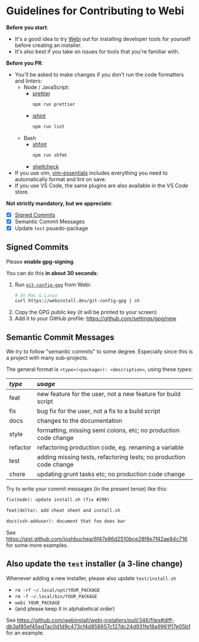 # Guidelines for Contributing to Webi

**Before you start**:

- It's a good idea to try [Webi](https://webinstall.dev/) out for installing
  developer tools for yourself before creating an installer.
- It's also best if you take on issues for tools that you're familiar with.

**Before you PR**:

- You'll be asked to make changes if you don't run the code formatters and
  linters:
  - Node / JavaScript:
    - [prettier](https://webinstall.dev/prettier)
      ```sh
      npm run prettier
      ```
    - [jshint](https://webinstall.dev/jshint)
      ```sh
      npm run lint
      ```
  - Bash
    - [shfmt](https://webinstall.dev/shfmt)
      ```sh
      npm run shfmt
      ```
    - [shellcheck](https://webinstall.dev/shellcheck)
- If you use vim, [vim-essentials](https://webinstall.dev/vim-essentials)
  includes everything you need to automatically format and lint on save.
- If you use VS Code, the same plugins are also available in the VS Code store.

**Not strictly mandatory, but we appreciate**:

- [x] [Signed Commits](/git-config-gpg)
- [x] Semantic Commit Messages
- [x] Update `test` psuedo-package

## Signed Commits

Please **enable gpg-signing**.

You can do this **in about 30 seconds**:

1. Run [`git-config-gpg`](https://webinstall.dev/git-config-gpg) from Webi:
   ```sh
   # On Mac & Linux
   curl https://webinstall.dev/git-config-gpg | sh
   ```
2. Copy the GPG public key (it will be printed to your screen)
3. Add it to your GitHub profile: <https://github.com/settings/gpg/new>

## Semantic Commit Messages

We try to follow "semantic commits" to some degree. Especially since this is a
project with many sub-projects.

The general format is `<type>(<package>): <description>`, using these _types_:

| _type_   | _usage_                                                            |
| :------- | :----------------------------------------------------------------- |
| feat     | new feature for the user, not a new feature for build script       |
| fix      | bug fix for the user, not a fix to a build script                  |
| docs     | changes to the documentation                                       |
| style    | formatting, missing semi colons, etc; no production code change    |
| refactor | refactoring production code, eg. renaming a variable               |
| test     | adding missing tests, refactoring tests; no production code change |
| chore    | updating grunt tasks etc; no production code change                |

Try to write your commit messages (in the present tense) like this:

```txt
fix(node): update install.sh (fix #200)
```

```txt
feat(delta): add cheat sheet and install.sh
```

```txt
docs(ssh-adduser): document that foo does bar
```

See <https://gist.github.com/joshbuchea/6f47e86d2510bce28f8e7f42ae84c716> for
some more examples.

## Also update the `test` installer (a 3-line change)

Whenever adding a new installer, please also update `test/install.sh`

- `rm -rf ~/.local/opt/YOUR_PACKAGE`
- `rm -f ~/.local/bin/YOUR_PACKAGE`
- `webi YOUR_PACKAGE`
- (and please keep it in alphabetical order)

See
<https://github.com/webinstall/webi-installers/pull/346/files#diff-db3af85ef45ed7ac0d1d9c473cf4d858657c127dc24d931fe18a9961f17e05b1>
for an example.
